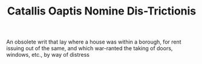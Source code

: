 ---
title: Catallis Oaptis Nomine Dis-Trictionis
letter: C
permalink: "/definitions/bld-catallis-oaptis-nomine-dis-trictionis.html"
body: An obsolete writ that lay where a house was within a borough, for rent issuing
  out of the same, and which war-ranted the taking of doors, windows, etc., by way
  of distress
published_at: '2018-07-07'
source: Black's Law Dictionary 2nd Ed (1910)
layout: post
---